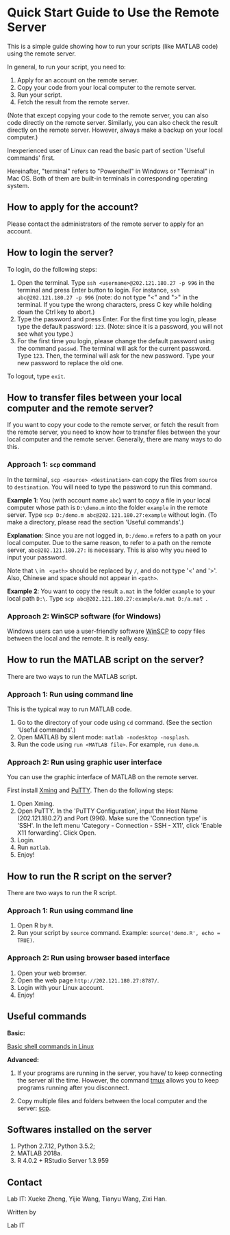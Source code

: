 
# Quick Start Guide to Use the Remote Server
This is a simple guide showing how to run your scripts (like MATLAB code) using the remote server. 

In general, to run your script, you need to:

1. Apply for an account on the remote server.
2. Copy your code from your local computer to the remote server.
3. Run your script.
4. Fetch the result from the remote server.

(Note that except copying your code to the remote server, you can also code directly on the remote server. Similarly, you can also check the result directly on the remote server. However, always make a backup on your local computer.)

Inexperienced user of Linux can read the basic part of section 'Useful commands' first.

Hereinafter, "terminal" refers to "Powershell" in Windows or "Terminal" in Mac OS. Both of them are built-in terminals in corresponding operating system.

## How to apply for the account?
Please contact the administrators of the remote server to apply for an account.

## How to login the server?

To login, do the following steps:

1. Open the terminal. Type `ssh <username>@202.121.180.27 -p 996` in the terminal and press Enter button to login. For instance, `ssh abc@202.121.180.27 -p 996` (note: do not type "<" and ">" in the terminal. If you type the wrong characters, press C key while holding down the Ctrl key to abort.)
2. Type the password and press Enter. For the first time you login, please type the default password: `123`. (Note: since it is a password, you will not see what you type.) 
3. For the first time you login, please change the default password using the command `passwd`. The terminal will ask for the current password. Type `123`. Then, the terminal will ask for the new password. Type your new password to replace the old one.

To logout, type `exit`.

## How to transfer files between your local computer and the remote server?
If you want to copy your code to the remote server, or fetch the result from the remote server, you need to know how to transfer files between the your local computer and the remote server. Generally, there are many ways to do this. 

### Approach 1: `scp` command

In the terminal, `scp <source> <destination>` can copy the files from `source` to `destination`. You will need to type the password to run this command. 

**Example 1**: You (with account name `abc`) want to copy a file in your local computer whose path is `D:\demo.m` into the folder `example` in the remote server. Type `scp D:/demo.m abc@202.121.180.27:example` without login. (To make a directory, please read the section 'Useful commands'.)

**Explanation**: Since you are not logged in, `D:/demo.m` refers to a path on your local computer. Due to the same reason, to refer to a path on the remote server, `abc@202.121.180.27:` is necessary. This is also why you need to input your password. 

Note that `\` in ` <path>` should be replaced by `/`, and do not type '<' and '>'. Also, Chinese and space should not appear in `<path>`. 

**Example 2**: You want to copy the result `a.mat` in the folder `example` to your local path `D:\`. Type `scp abc@202.121.180.27:example/a.mat D:/a.mat `.

### Approach 2: WinSCP software (for Windows)

Windows users can use a user-friendly software [WinSCP](https://winscp.net/eng/index.php) to copy files between the local and the remote. It is really easy.

## How to run the MATLAB script on the server?
There are two ways to run the MATLAB script.

### Approach 1: Run using command line

This is the typical way to run MATLAB code.

1. Go to the directory of your code using `cd` command. (See the section 'Useful commands'.)
2. Open MATLAB by silent mode: `matlab -nodesktop -nosplash`.
3. Run the code using `run <MATLAB file>`. For example, `run demo.m`. 

### Approach 2: Run using graphic user interface

You can use the graphic interface of MATLAB on the remote server. 

First install [Xming](https://sourceforge.net/projects/xming/) and [PuTTY](https://www.chiark.greenend.org.uk/~sgtatham/putty/). Then do the following steps:

1. Open Xming.
2. Open PuTTY. In the 'PuTTY Configuration', input the Host Name (202.121.180.27) and Port (996). Make sure the 'Connection type' is 'SSH'. In the left menu 'Category - Connection - SSH - X11', click 'Enable X11 forwarding'. Click Open.
3. Login.
4. Run `matlab`.
5. Enjoy!

## How to run the R script on the server?

There are two ways to run the R script.

### Approach 1: Run using command line

1. Open R by `R`.
2. Run your script by `source` command. Example: `source('demo.R', echo = TRUE)`.

### Approach 2: Run using browser based interface

1. Open your web browser.
2. Open the web page `http://202.121.180.27:8787/`.
3. Login with your Linux account.
4. Enjoy!

## Useful commands

**Basic:**

[Basic shell commands in Linux](https://www.geeksforgeeks.org/basic-shell-commands-in-linux/)

**Advanced:**

1. If your programs are running in the server, you have/ to keep connecting the server all the time. However, the command [tmux](https://www.ocf.berkeley.edu/~ckuehl/tmux/) allows you to keep programs running after you disconnect. 

2. Copy multiple files and folders between the local computer and the server: [scp](https://linuxhandbook.com/scp-command/). 

## Softwares installed on the server
1. Python 2.7.12, Python 3.5.2;
2. MATLAB 2018a.
3. R 4.0.2 + RStudio Server 1.3.959

## Contact 
Lab IT: Xueke Zheng, Yijie Wang, Tianyu Wang, Zixi Han.






Written by 

Lab IT
